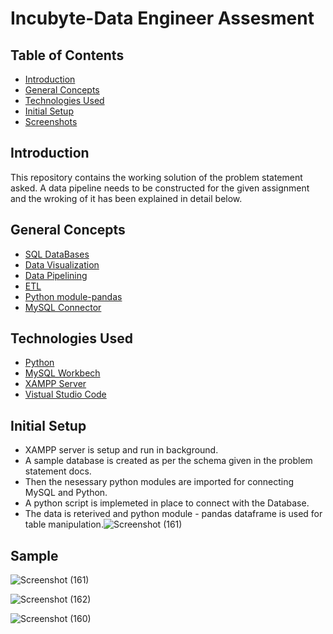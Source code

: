 # Incubyte-Data Engineer Assesment

## Table of Contents
* [Introduction](#introduction)
* [General Concepts](#general-concepts)
* [Technologies Used](#technologies-used)
* [Initial Setup](#initial-setup)
* [Screenshots](#screenshots)





## Introduction
This repository contains the working solution of the problem statement asked. A data pipeline needs to be constructed for the given assignment and the wroking of it has been explained in detail below.

## General Concepts
* [SQL DataBases](https://www.oracle.com/in/database/what-is-database/#:~:text=A%20database%20is%20an%20organized,database%20management%20system%20(DBMS).&text=The%20data%20can%20then%20be,updated%2C%20controlled%2C%20and%20organized.)
* [Data Visualization](https://www.wikiwand.com/en/Data_visualization)
* [Data Pipelining](https://hazelcast.com/glossary/data-pipeline/)
* [ETL](https://www.wikiwand.com/en/Extract,_transform,_load)
* [Python module-pandas](https://pandas.pydata.org/pandas-docs/stable/reference/api/pandas.DataFrame.html)
* [MySQL Connector](https://www.mysql.com/products/connector/)

## Technologies Used
* [Python](https://docs.python.org/3/)
* [MySQL Workbech](https://www.mysql.com/products/workbench/)
* [XAMPP Server](https://www.apachefriends.org/blog/news-article-61070.html)
* [Vistual Studio Code](https://code.visualstudio.com/)


## Initial Setup
* XAMPP server is setup and run in background.
* A sample database is created as per the schema given in the problem statement docs.
* Then the nesessary python modules are imported for connecting MySQL and Python.
* A python script is implemeted in place to connect with the Database.
* The data is reterived and python module - pandas dataframe is used for table manipulation.![Screenshot (161)](https://user-images.githubusercontent.com/43396684/141467507-14c1bc61-a245-4eba-969a-d917972c174e.png)


## Sample 

![Screenshot (161)](https://user-images.githubusercontent.com/43396684/141467620-eeb3b10d-5e06-4d4b-86ed-566f9c1a42b8.png)


![Screenshot (162)](https://user-images.githubusercontent.com/43396684/141467534-38efac10-12b5-4de7-a059-e4e000a1998f.png)



![Screenshot (160)](https://user-images.githubusercontent.com/43396684/141467556-56f9fe00-acfb-495f-9c76-9beb6b9beea4.png)


